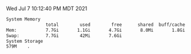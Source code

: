 Wed Jul  7 10:12:40 PM MDT 2021
```bash
System Memory
               total        used        free      shared  buff/cache   available
Mem:           7.7Gi       1.1Gi       4.7Gi       8.0Mi       1.8Gi       6.2Gi
Swap:          7.7Gi        42Mi       7.6Gi
System Storage
579M	.
```
```bash
